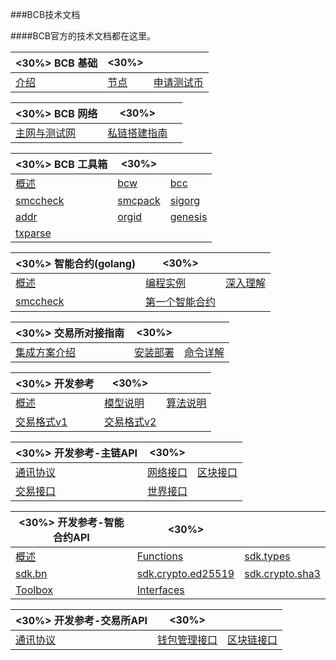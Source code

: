 ###BCB技术文档

####BCB官方的技术文档都在这里。


| <30%> BCB 基础                   | <30%>                            |                                          |
| -------------------------------- | -------------------------------- | ---------------------------------------- |
| [介绍](01-BCB基础/01-BCB介绍.md) | [节点](01-BCB基础/02-BCB节点.md) | [申请测试币](https://ttoken.bcbchain.io) |


| <30%> BCB 网络                                | <30%>                                         |      |
| --------------------------------------------- | --------------------------------------------- | ---- |
| [主网与测试网](02-BCB网络/01-主网与测试网.md) | [私链搭建指南](02-BCB网络/02-私链搭建指南.md) |      |


| <30%> BCB 工具箱                              | <30%>                                         |                                               |
| --------------------------------------------- | --------------------------------------------- | --------------------------------------------- |
| [概述](03-BCB工具箱/01-概述.md)               | [bcw](03-BCB工具箱/02-bcw.md)                 | [bcc](03-BCB工具箱/03-bcc.md)                 |
| [smccheck](03-BCB工具箱/04-smccheck.md)       | [smcpack](03-BCB工具箱/05-smcpack.md)         | [sigorg](03-BCB工具箱/06-sigorg.md)           |
| [addr](03-BCB工具箱/07-addr.md)               | [orgid](03-BCB工具箱/08-orgid.md)             | [genesis](03-BCB工具箱/09-genesis.md)         |
| [txparse](03-BCB工具箱/10-txparse.md)         |                                               |                                               |


| <30%> 智能合约(golang)                                                   | <30%>                                                                                |                                                             |
| ------------------------------------------------------------------------ | ------------------------------------------------------------------------------------ | ----------------------------------------------------------- |
| [概述](04-智能合约开发/智能合约(golang)/01-概述.md)                      | [编程实例](04-智能合约开发/智能合约(golang)/02-编程实例.md)                          | [深入理解](04-智能合约开发/智能合约(golang)/03-深入理解.md) |
| [smccheck](04-智能合约开发/智能合约(golang)/开发智能合约/01-开发环境.md) | [第一个智能合约](04-智能合约开发/智能合约(golang)/开发智能合约/02-第一个智能合约.md) |                                                             |


| <30%> 交易所对接指南                                 | <30%>                                        |                                              |
| ---------------------------------------------------- | -------------------------------------------- | -------------------------------------------- |
| [集成方案介绍](05-交易所对接指南/01-集成方案介绍.md) | [安装部署](05-交易所对接指南/02-安装部署.md) | [命令详解](05-交易所对接指南/03-命令详解.md) |


| <30%> 开发参考                             | <30%>                                      |                                        |
| ------------------------------------------ | ------------------------------------------ | -------------------------------------- |
| [概述](06-开发参考/01-概述.md)             | [模型说明](06-开发参考/02-模型说明.md)     | [算法说明](06-开发参考/03-算法说明.md) |
| [交易格式v1](06-开发参考/04-交易格式v1.md) | [交易格式v2](06-开发参考/05-交易格式v2.md) |                                        |


| <30%> 开发参考-主链API                            | <30%>                                             |                                                   |
| ------------------------------------------------- | ------------------------------------------------- | ------------------------------------------------- |
| [通讯协议](06-开发参考/01-主链API/01-通讯协议.md) | [网络接口](06-开发参考/01-主链API/02-网络接口.md) | [区块接口](06-开发参考/01-主链API/03-区块接口.md) |
| [交易接口](06-开发参考/01-主链API/04-交易接口.md) | [世界接口](06-开发参考/01-主链API/05-世界接口.md) |                                                   |


| <30%> 开发参考-智能合约API                          | <30%>                                                                     |                                                                     |
| --------------------------------------------------- | ------------------------------------------------------------------------- | ------------------------------------------------------------------- |
| [概述](06-开发参考/02-智能合约API/01-概述.md)       | [Functions](06-开发参考/02-智能合约API/02-Functions.md)                   | [sdk.types](06-开发参考/02-智能合约API/03-sdk.types.md)             |
| [sdk.bn](06-开发参考/02-智能合约API/04-sdk.bn.md)   | [sdk.crypto.ed25519](06-开发参考/02-智能合约API/05-sdk.crypto.ed25519.md) | [sdk.crypto.sha3](06-开发参考/02-智能合约API/06-sdk.crypto.sha3.md) |
| [Toolbox](06-开发参考/02-智能合约API/07-Toolbox.md) | [Interfaces](06-开发参考/02-智能合约API/08-Interfaces.md)                 |                                                                     |


| <30%> 开发参考-交易所API                            | <30%>                                                   |                                                         |
| --------------------------------------------------- | ------------------------------------------------------- | ------------------------------------------------------- |
| [通讯协议](06-开发参考/03-交易所API/01-通讯协议.md) | [钱包管理接口](06-开发参考/03-交易所API/02-钱包接口.md) | [区块链接口](06-开发参考/03-交易所API/03-区块链接口.md) |

